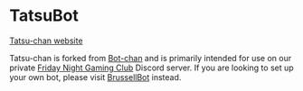# TatsuBot

[Tatsu-chan website](http://tatsumaki.friday.cafe/)

Tatsu-chan is forked from [Bot-chan](http://brussell98.github.io/bot/index.html) and is primarily intended for use on our private [Friday Night Gaming Club](http://www.friday.cafe) Discord server.
If you are looking to set up your own bot, please visit [BrussellBot](https://github.com/brussell98/BrussellBot) instead.